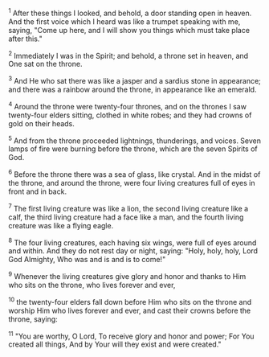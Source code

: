 <sup>1</sup> 
After these things I looked, and behold, a door standing open in heaven. And the first voice which I heard was like a trumpet speaking with me, saying, "Come up here, and I will show you things which must take place after this." 

<sup>2</sup> 
Immediately I was in the Spirit; and behold, a throne set in heaven, and One sat on the throne. 

<sup>3</sup> 
And He who sat there was like a jasper and a sardius stone in appearance; and there was a rainbow around the throne, in appearance like an emerald. 

<sup>4</sup> 
Around the throne were twenty-four thrones, and on the thrones I saw twenty-four elders sitting, clothed in white robes; and they had crowns of gold on their heads. 

<sup>5</sup> 
And from the throne proceeded lightnings, thunderings, and voices. Seven lamps of fire were burning before the throne, which are the seven Spirits of God. 

<sup>6</sup> 
Before the throne there was a sea of glass, like crystal. And in the midst of the throne, and around the throne, were four living creatures full of eyes in front and in back. 

<sup>7</sup> 
The first living creature was like a lion, the second living creature like a calf, the third living creature had a face like a man, and the fourth living creature was like a flying eagle. 

<sup>8</sup> 
The four living creatures, each having six wings, were full of eyes around and within. And they do not rest day or night, saying: "Holy, holy, holy, Lord God Almighty, Who was and is and is to come!" 

<sup>9</sup> 
Whenever the living creatures give glory and honor and thanks to Him who sits on the throne, who lives forever and ever, 

<sup>10</sup> 
the twenty-four elders fall down before Him who sits on the throne and worship Him who lives forever and ever, and cast their crowns before the throne, saying: 

<sup>11</sup> 
"You are worthy, O Lord, To receive glory and honor and power; For You created all things, And by Your will they exist and were created."